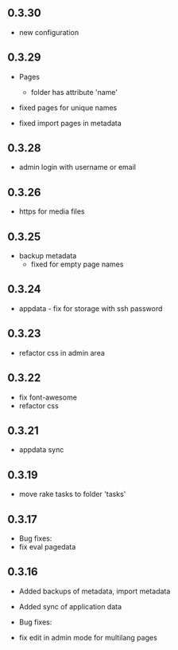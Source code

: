 ## 0.3.30

* new configuration


## 0.3.29

* Pages
  * folder has attribute 'name'
* fixed pages for unique names
    
* fixed import pages in metadata


## 0.3.28

* admin login with username or email

## 0.3.26

* https for media files


## 0.3.25

* backup metadata
  * fixed for empty page names
  
  
## 0.3.24

* appdata - fix for storage with ssh password


## 0.3.23

* refactor css in admin area


## 0.3.22

* fix font-awesome
* refactor css
 
 
## 0.3.21

* appdata sync


## 0.3.19

* move rake tasks to folder 'tasks'


## 0.3.17

* Bug fixes:
* fix eval pagedata


## 0.3.16

* Added backups of metadata, import metadata
* Added sync of application data

* Bug fixes:
* fix edit in admin mode for multilang pages
